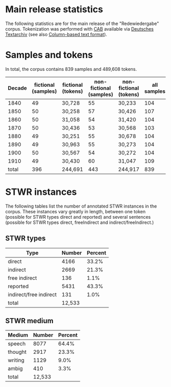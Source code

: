 # Main release statistics

The following statistics are for the main release of the "Redewiedergabe" corpus. Tokenization was performed with [CAB](https://kaskade.dwds.de/demo/cab/file) available via [Deutsches Textarchiv](http://www.deutschestextarchiv.de) (see also [Column-based text format](https://github.com/redewiedergabe/corpus/wiki/Column-based-text-format)).

# Samples and tokens

In total, the corpus contains 839 samples and 489,608 tokens.

| Decade | fictional (samples) | fictional (tokens) | non-fictional (samples) | non-fictional (tokens) | all samples | all tokens |
|--------|---------------------|--------------------|---------------------------|--------------------------|----------------|---------------|
| 1840   | 49                  | 30,728             | 55                        | 30,233                   | 104             | 60,961        |
| 1850   | 50                  | 30,258             | 57                        | 30,426                   | 107             | 60,684        |
| 1860   | 50                  | 31,058             | 54                        | 31,420                   | 104             | 62,478        |
| 1870   | 50                  | 30,436             | 53                        | 30,568                   | 103             | 61,004        |
| 1880   | 49                  | 30,251             | 55                        | 30,678                   | 104             | 60,929        |
| 1890   | 49                  | 30,963             | 55                        | 30,273                   | 104             | 61,236        |
| 1900   | 50                  | 30,567             | 54                        | 30,272                   | 104             | 60,839        |
| 1910   | 49                  | 30,430             | 60                        | 31,047                   | 109             | 61,477        |
| total | 396                 | 244,691            | 443                       | 244,917                  | 839            | 489,608       |

# STWR instances
The following tables list the number of annotated STWR instances in the corpus. These instances vary greatly in length, between one token (possible for STWR types direct and reported) and several sentences (possible for STWR types direct, freeIndirect and indirect/freeIndirect.)

## STWR types
| Type                    | Number | Percent|
|------------------------|--------|---------|
| direct                 | 4166   | 33.2%   |
| indirect               | 2669   | 21.3%   |
| free indirect          |  136   | 1.1%    |
| reported               | 5431   | 43.3%   |
| indirect/free indirect |  131   | 1.0%    |
| total                 | 12,533  |         |

## STWR medium
| Medium  | Number | Percent |
|---------|--------|---------|
| speech  | 8077   | 64.4%   |
| thought | 2917   | 23.3%   |
| writing | 1129   | 9.0%    |
| ambig   | 410    | 3.3%    |
| total  | 12,533   |         |
